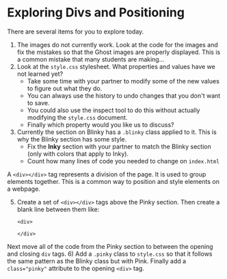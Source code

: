 # Exploring Divs and Positioning

There are several items for you to explore today.

1) The images do not currently work. Look at the code for the images and fix the mistakes so that the Ghost images are properly displayed. This is a common mistake that many students are making...
2) Look at the `style.css` stylesheet. What properties and values have we not learned yet?
    * Take some time with your partner to modify some of the new values to figure out what they do.
    * You can always use the history to undo changes that you don't want to save.
    * You could also use the inspect tool to do this without actually modifying the `style.css` document.
    * Finally which property would you like us to discuss?
4) Currently the section on Blinky has a `.blinky` class applied to it. This is why the Blinky section has some style.
    * Fix the **Inky** section with your partner to match the Blinky section (only with colors that apply to Inky).
    * Count how many lines of code you needed to change on `index.html`

    
A `<div></div>` tag represents a division of the page. It is used to group elements together. This is a common way to position and style elements on a webpage.

5) Create a set of `<div></div>` tags above the Pinky section. Then create a blank line between them like:
    ```
    <div>
    
    </div>
    ```
Next move all of the code from the Pinky section to between the opening and closing `div` tags.
6) Add a `.pinky` class to `style.css` so that it follows the same pattern as the Blinky class but with Pink. Finally add a `class="pinky"` attribute to the opening `<div>` tag.
